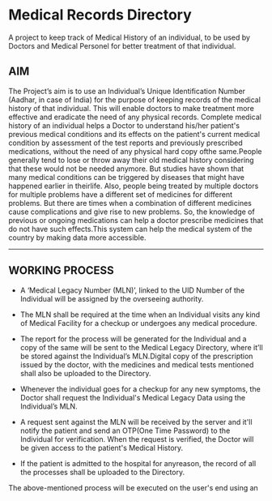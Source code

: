 # Medical Records Directory
A project to keep track of Medical History of an individual, to be used by Doctors and Medical Personel for better treatment of that individual.

## AIM ##
The Project’s aim is to use an Individual’s Unique Identification Number (Aadhar, in case of India) for  the  purpose  of  keeping  records  of  the  medical  history  of  that  individual.  This  will  enable doctors  to  make  treatment  more  effective  and  eradicate  the  need  of  any  physical  records. Complete  medical  history  of  an  individual  helps  a  Doctor  to  understand  his/her  patient's previous  medical  conditions  and  its  effects  on  the  patient's  current  medical  condition  by assessment of the test reports and previously prescribed medications, without the need of any physical hard copy ofthe same.People  generally  tend  to  lose  or  throw  away  their  old  medical  history  considering  that  these would not be needed anymore. But studies have shown that many medical conditions can be triggered by diseases that might have happened earlier in theirlife. Also, people being treated by multiple doctors for multiple problems have a different set of medicines for different problems. But  there  are  times  when  a  combination of  different  medicines  cause  complications  and  give rise to new problems. So, the knowledge of previous or ongoing medications can help a doctor prescribe medicines that do not have such effects.This system can help the medical system of the country by making data more accessible.

----
## WORKING PROCESS 

* A ‘Medical Legacy Number (MLN)’, linked to the UID Number of the Individual will be assigned by the overseeing authority.

* The MLN shall be required at the time when an Individual visits any kind of Medical Facility for a checkup or undergoes any medical procedure.

* The report for the process will be generated for the Individual and a copy of the same will be sent to the Medical Legacy Directory, where it’ll be stored against the Individual’s MLN.Digital copy  of  the  prescription  issued  by  the  doctor,  with  the  medicines  and  medical  tests mentioned shall also be uploaded to the Directory.

* Whenever the individual goes for a checkup for any new symptoms, the Doctor shall request the Individual's Medical Legacy Data using the Individual’s MLN.

* A request sent against the MLN will be received by the server and it'll notify the patient and send  an  OTP(One  Time  Password)  to  the  Individual  for  verification.  When  the  request  is verified, the Doctor will be given access to the patient's Medical History.

* If the patient is admitted to the hospital for anyreason, the record of all the processes shall be uploaded to the Directory.

The above-mentioned process will be executed on the user's end using an 
